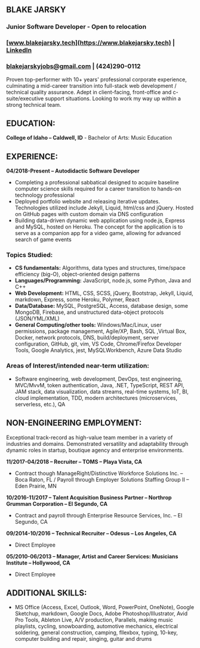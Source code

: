
[//]: # (OPEN THIS FILE IN A WEB BROWSER)

## **BLAKE JARSKY**  
### Junior Software Developer - Open to relocation  
### [www.blakejarsky.tech](https://www.blakejarsky.tech) | [LinkedIn](https://linkedin.com/in/blakejarsky)  
### [blakejarskyjobs@gmail.com](mailto:blakejarskyjobs@gmail.com) | (424)290-0112  
  
Proven top-performer with 10+ years' professional corporate experience, culminating a mid-career transition into full-stack web development / technical quality assurance. Adept in client-facing, front-office and c-suite/executive support situations. Looking to work my way up within a strong technical team.  

## **EDUCATION:**  
**College of Idaho – Caldwell, ID** - Bachelor of Arts: Music Education  

## **EXPERIENCE:**  
**04/2018-Present – Autodidactic Software Developer**  

- Completing a professional sabbatical designed to acquire baseline computer science skills required for a career transition to hands-on technology professional  
- Deployed portfolio website and releasing iterative updates. Technologies utilized include Jekyll, Liquid, html/css and jQuery. Hosted on GitHub pages with custom domain via DNS configuration  
- Building data-driven dynamic web application using node.js, Express and MySQL, hosted on Heroku. The concept for the application is to serve as a companion app for a video game, allowing for advanced search of game events  
  
### **Topics Studied:**  
- **CS fundamentals:** Algorithms, data types and structures, time/space efficiency (big-O), object-oriented design patterns  
- **Languages/Programming:** JavaScript, node.js, some Python, Java and C++  
- **Web Development:** HTML, CSS, SCSS, jQuery, Bootstrap, Jekyll, Liquid, markdown, Express, some Heroku, Polymer, React  
- **Data/Database:** MySQL, PostgreSQL, Access, database design, some MongoDB, Firebase, and unstructured data-object protocols (JSON/YML/XML)  
- **General Computing/other tools:** Windows/Mac/Linux, user permissions, package management, Agile/XP, Bash, SQL ,Virtual Box, Docker, network protocols, DNS, build/deployment, server configuration, GitHub, git, vim, VS Code, Chrome/Firefox Developer Tools, Google Analytics, jest, MySQLWorkbench, Azure Data Studio  

### **Areas of Interest/intended near-term utilization:**  
- Software engineering, web development, DevOps, test engineering, MVC/MvvM, token authentication, Java, .NET, TypeScript, REST API, JAM stack, data visualization, data streams, real-time systems, IoT, BI, cloud implementation, TDD, modern architectures (microservices, serverless, etc.), QA  

## **NON-ENGINEERING EMPLOYMENT:**  
Exceptional track-record as high-value team member in a variety of industries and domains. Demonstrated versatility and adaptability through dynamic roles in startup, boutique agency and enterprise environments.  
  
**11/2017-04/2018 – Recruiter – TOMS – Playa Vista, CA**  
- Contract though ManageRight/Distinctive Workforce Solutions Inc. – Boca Raton, FL / Payroll through Employer Solutions Staffing Group II – Eden Prairie, MN  

**10/2016-11/2017 – Talent Acquisition Business Partner – Northrop Grumman Corporation – El Segundo, CA**  
- Contract and payroll through Enterprise Resource Services, Inc. – El Segundo, CA  

**09/2014-10/2016 – Technical Recruiter – Odesus – Los Angeles, CA**  
- Direct Employee  

**05/2010-06/2013 – Manager, Artist and Career Services:  Musicians Institute – Hollywood, CA**  
- Direct Employee   

## **ADDITIONAL SKILLS:**  
- MS Office (Access, Excel, Outlook, Word, PowerPoint, OneNote), Google Sketchup, markdown, Google Docs, Adobe Photoshop/Illustrator, Avid Pro Tools, Ableton Live, A/V production, Parallels, making music playlists, cycling, snowboarding, automotive mechanics, electrical soldering, general construction, camping, fllexbox, typing, 10-key, computer building and repair, singing, guitar and drums  



